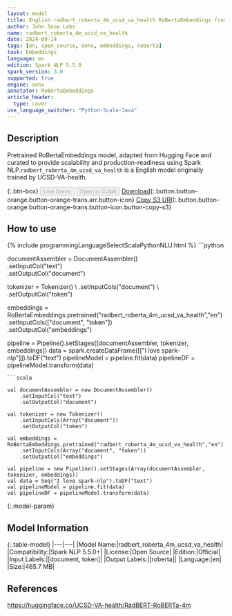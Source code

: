 ```yaml
---
layout: model
title: English radbert_roberta_4m_ucsd_va_health RoBertaEmbeddings from UCSD-VA-health
author: John Snow Labs
name: radbert_roberta_4m_ucsd_va_health
date: 2024-09-14
tags: [en, open_source, onnx, embeddings, roberta]
task: Embeddings
language: en
edition: Spark NLP 5.5.0
spark_version: 3.0
supported: true
engine: onnx
annotator: RoBertaEmbeddings
article_header:
  type: cover
use_language_switcher: "Python-Scala-Java"
---
```


## Description

Pretrained RoBertaEmbeddings model, adapted from Hugging Face and curated to provide scalability and production-readiness using Spark NLP.`radbert_roberta_4m_ucsd_va_health` is a English model originally trained by UCSD-VA-health.

{:.btn-box}
<button class="button button-orange" disabled>Live Demo</button>
<button class="button button-orange" disabled>Open in Colab</button>
[Download](https://s3.amazonaws.com/auxdata.johnsnowlabs.com/public/models/radbert_roberta_4m_ucsd_va_health_en_5.5.0_3.0_1726300665831.zip){:.button.button-orange.button-orange-trans.arr.button-icon}
[Copy S3 URI](s3://auxdata.johnsnowlabs.com/public/models/radbert_roberta_4m_ucsd_va_health_en_5.5.0_3.0_1726300665831.zip){:.button.button-orange.button-orange-trans.button-icon.button-copy-s3}

## How to use



<div class="tabs-box" markdown="1">
{% include programmingLanguageSelectScalaPythonNLU.html %}
```python
 
documentAssembler = DocumentAssembler() \
      .setInputCol("text") \
      .setOutputCol("document")
    
tokenizer = Tokenizer() \ 
      .setInputCols("document") \ 
      .setOutputCol("token")

embeddings = RoBertaEmbeddings.pretrained("radbert_roberta_4m_ucsd_va_health","en") \
      .setInputCols(["document", "token"]) \
      .setOutputCol("embeddings")       
        
pipeline = Pipeline().setStages([documentAssembler, tokenizer, embeddings])
data = spark.createDataFrame([["I love spark-nlp"]]).toDF("text")
pipelineModel = pipeline.fit(data)
pipelineDF = pipelineModel.transform(data)

```
```scala

val documentAssembler = new DocumentAssembler() 
    .setInputCol("text") 
    .setOutputCol("document")
    
val tokenizer = new Tokenizer() 
    .setInputCols(Array("document"))
    .setOutputCol("token")

val embeddings = RoBertaEmbeddings.pretrained("radbert_roberta_4m_ucsd_va_health","en") 
    .setInputCols(Array("document", "token")) 
    .setOutputCol("embeddings")

val pipeline = new Pipeline().setStages(Array(documentAssembler, tokenizer, embeddings))
val data = Seq("I love spark-nlp").toDF("text")
val pipelineModel = pipeline.fit(data)
val pipelineDF = pipelineModel.transform(data)

```
</div>

{:.model-param}
## Model Information

{:.table-model}
|---|---|
|Model Name:|radbert_roberta_4m_ucsd_va_health|
|Compatibility:|Spark NLP 5.5.0+|
|License:|Open Source|
|Edition:|Official|
|Input Labels:|[document, token]|
|Output Labels:|[roberta]|
|Language:|en|
|Size:|465.7 MB|

## References

https://huggingface.co/UCSD-VA-health/RadBERT-RoBERTa-4m